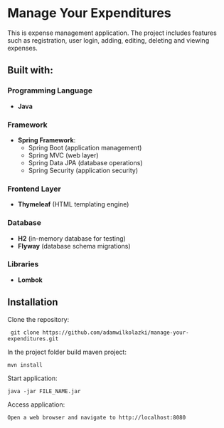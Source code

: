 # Manage Your Expenditures
This is expense management application. The project includes features such as registration, user login, adding, editing, deleting and viewing expenses.

## Built with:
### Programming Language
- **Java**
### Framework
- **Spring Framework**:
  - Spring Boot (application management)
  - Spring MVC (web layer)
  - Spring Data JPA (database operations)
  - Spring Security (application security)
### Frontend Layer
- **Thymeleaf** (HTML templating engine)

### Database
- **H2** (in-memory database for testing)
- **Flyway** (database schema migrations)
### Libraries
- **Lombok**


## Installation 
Clone the repository:
```
 git clone https://github.com/adamwilkolazki/manage-your-expenditures.git
```

In the project folder build maven project:
```
mvn install

```
Start application:
```
java -jar FILE_NAME.jar
```
Access application: 
```
Open a web browser and navigate to http://localhost:8080
```
